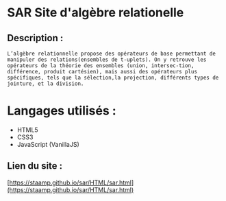 # SAR Site d'algèbre relationelle



## Description :
	L’algèbre relationnelle propose des opérateurs de base permettant de manipuler des relations(ensembles de t-uplets). On y retrouve les opérateurs de la théorie des ensembles (union, intersec-tion, différence, produit cartésien), mais aussi des opérateurs plus spécifiques, tels que la sélection,la projection, différents types de jointure, et la division.
	

# Langages utilisés : 

+ HTML5
+ CSS3
+ JavaScript (VanillaJS)


## Lien du site :
[https://staamp.github.io/sar/HTML/sar.html](https://staamp.github.io/sar/HTML/sar.html)

